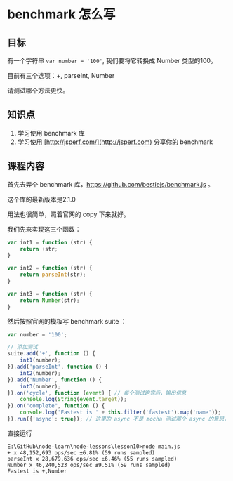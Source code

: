 # benchmark 怎么写


## 目标

有一个字符串 `var number = '100'`, 我们要将它转换成 Number 类型的100。

目前有三个选项：+, parseInt, Number

请测试哪个方法更快。


## 知识点

1. 学习使用 benchmark 库
2. 学习使用 [http://jsperf.com/](http://jsperf.com) 分享你的 benchmark


## 课程内容

首先去弄个 benchmark 库，https://github.com/bestiejs/benchmark.js 。

这个库的最新版本是2.1.0

用法也很简单，照着官网的 copy 下来就好。

我们先来实现这三个函数：

```js
var int1 = function (str) {
	return +str;
}

var int2 = function (str) {
	return parseInt(str);
}

var int3 = function (str) {
	return Number(str);
}
```

然后按照官网的模板写 benchmark suite ：

```js
var number = '100';

// 添加测试
suite.add('+', function () {
    int1(number);
}).add('parseInt', function () {
    int2(number);
}).add('Number', function () {
    int3(number);
}).on('cycle', function (event) { // 每个测试跑完后，输出信息
    console.log(String(event.target));
}).on("complete", function () {
    console.log('Fastest is ' + this.filter('fastest').map('name'));
}).run({'async': true}); // 这里的 async 不是 mocha 测试那个 async 的意思，这个选项与它的时间计算有关，默认勾上就好了。
```

直接运行

```shell
E:\GitHub\node-learn\node-lessons\lesson10>node main.js
+ x 48,152,693 ops/sec ±6.81% (59 runs sampled)
parseInt x 28,679,636 ops/sec ±6.46% (55 runs sampled)
Number x 46,240,523 ops/sec ±9.51% (59 runs sampled)
Fastest is +,Number
```
